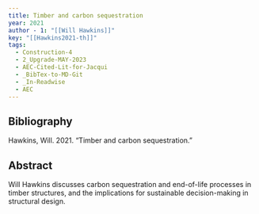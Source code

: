```yaml
---
title: Timber and carbon sequestration
year: 2021
author - 1: "[[Will Hawkins]]"
key: "[[Hawkins2021-th]]"
tags:
  - Construction-4
  - 2_Upgrade-MAY-2023
  - AEC-Cited-Lit-for-Jacqui
  - _BibTex-to-MD-Git
  - _In-Readwise
  - AEC
---
```


## Bibliography
Hawkins, Will. 2021. “Timber and carbon sequestration.” 

## Abstract
Will Hawkins discusses carbon sequestration and end-of-life processes in timber structures, and the implications for sustainable decision-making in structural design.